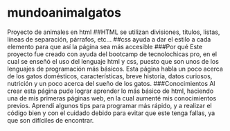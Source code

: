 # mundoanimalgatos
Proyecto de animales en html
##HTML
se utilizan divisiones, títulos, listas, líneas de separación, párrafos, etc...
##css
ayuda a dar el estilo a cada elemento para que así la página sea más accesible
###Por qué
Este proyecto fue creado con ayuda del bootcamp de tecnolochicas pro, en el cual se enseñó el uso del lenguaje html y css,
puesto que son unos de los lenguajes de programación más básicos. 
Esta página habla un poco acerca de los gatos domésticos, características, breve historia, datos curiosos, nutrición y un poco acerca 
del sueño de los gatos.
###Conocimientos
Al crear esta página pude lograr aprender lo más básico de html, haciendo una de mis primeras páginas web, en la cual aumenté mis conocimientos previos. Aprendí algunos tips para programar más rápido, y a realizar el código bien y con el cuidado debido para evitar que este tenga fallas, ya que son difíciles de encontrar.
